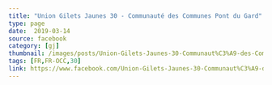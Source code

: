 ```yaml
---
title: "Union Gilets Jaunes 30 - Communauté des Communes Pont du Gard"
type: page
date:  2019-03-14
source: facebook
category: [gj]
thumbnail: /images/posts/Union-Gilets-Jaunes-30-Communaut%C3%A9-des-Communes-Pont-du-Gard-295544604417561.jpg
tags: [FR,FR-OCC,30]
link: https://www.facebook.com/Union-Gilets-Jaunes-30-Communaut%C3%A9-des-Communes-Pont-du-Gard-295544604417561/
---
```

